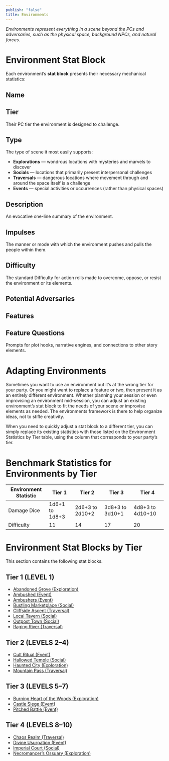 ```yaml
---
publish: "false"
title: Environments
---
```

*Environments represent everything in a scene beyond the PCs and adversaries, such as the physical space, background NPCs, and natural forces.*

# Environment Stat Block

Each environment’s **stat block** presents their necessary mechanical statistics:

## Name

## Tier

Their PC tier the environment is designed to challenge.

## Type

The type of scene it most easily supports:

- **Explorations** — wondrous locations with mysteries and marvels to discover
- **Socials** — locations that primarily present interpersonal challenges
- **Traversals** — dangerous locations where movement through and around the space itself is a challenge
- **Events** — special activities or occurrences (rather than physical spaces)

## Description

An evocative one-line summary of the environment.

## Impulses

The manner or mode with which the environment pushes and pulls the people within them.

## Difficulty

The standard Difficulty for action rolls made to overcome, oppose, or resist the environment or its elements.

## Potential Adversaries

## Features

## Feature Questions

Prompts for plot hooks, narrative engines, and connections to other story elements.

# Adapting Environments

Sometimes you want to use an environment but it’s at the wrong tier for your party. Or you might want to replace a feature or two, then present it as an entirely different environment. Whether planning your session or even improvising an environment mid-session, you can adjust an existing environment’s stat block to fit the needs of your scene or improvise elements as needed. The environments framework is there to help organize ideas, not to stifle creativity.

When you need to quickly adjust a stat block to a different tier, you can simply replace its existing statistics with those listed on the Environment Statistics by Tier table, using the column that corresponds to your party’s tier.

# Benchmark Statistics for Environments by Tier

| **Environment Statistic** | **Tier 1**         | **Tier 2**          | **Tier 3**          | **Tier 4**           |
| --------------------- | -------------- | --------------- | --------------- | ---------------- |
| Damage Dice           | 1d6+1 to 1d8+3 | 2d6+3 to 2d10+2 | 3d8+3 to 3d10+1 | 4d8+3 to 4d10+10 |
| Difficulty            | 11             | 14              | 17              | 20               |

# Environment Stat Blocks by Tier

This section contains the following stat blocks.

## Tier 1 (LEVEL 1)

- [Abandoned Grove (Exploration)](Abandoned%20Grove.md)
- [Ambushed (Event)](Ambushed.md)
- [Ambushers (Event)](Ambushers.md)
- [Bustling Marketplace (Social)](Bustling%20Marketplace.md)
- [Cliffside Ascent (Traversal)](Cliffside%20Ascent.md)
- [Local Tavern (Social)](Local%20Tavern.md)
- [Outpost Town (Social)](Outpost%20Town.md)
- [Raging River (Traversal)](Raging%20River.md)

## Tier 2 (LEVELS 2–4)

- [Cult Ritual (Event)](Cult%20Ritual.md)
- [Hallowed Temple (Social)](Hallowed%20Temple.md)
- [Haunted City (Exploration)](Haunted%20City.md)
- [Mountain Pass (Traversal)](Mountain%20Pass.md)

## Tier 3 (LEVELS 5–7)

- [Burning Heart of the Woods (Exploration)](Burning%20Heart%20of%20the%20Woods.md)
- [Castle Siege (Event)](Castle%20Siege.md)
- [Pitched Battle (Event)](Pitched%20Battle.md)

## Tier 4 (LEVELS 8–10)

- [Chaos Realm (Traversal)](Chaos%20Realm.md)
- [Divine Usurpation (Event)](Divine%20Usurpation.md)
- [Imperial Court (Social)](Imperial%20Court.md)
- [Necromancer’s Ossuary (Exploration)](Necromancers%20Ossuary.md)

